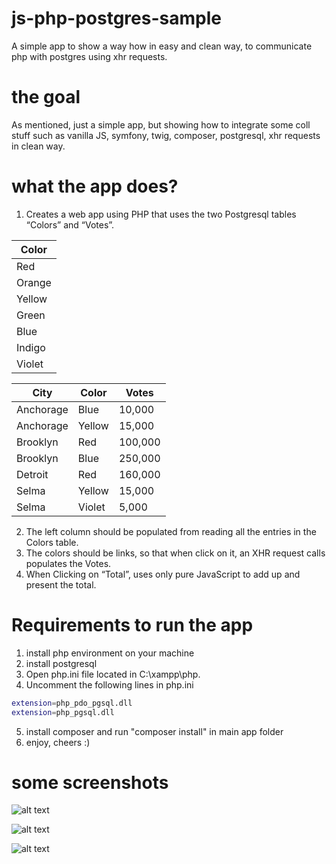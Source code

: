 # js-php-postgres-sample
A simple app to show a way how in easy and clean way, to communicate php with postgres using xhr requests.

# the goal
As mentioned, just a simple app, but showing how to integrate some coll stuff such as vanilla JS, symfony, twig, composer, postgresql, xhr requests in clean way.

# what the app does?
1. Creates a web app using PHP that uses the two Postgresql tables “Colors” and “Votes”.

| Color |
| ------ |
| Red |
| Orange |
| Yellow |
| Green |
| Blue |
| Indigo |
| Violet |

| City | Color | Votes |
| ------ | ------ | ------ |
| Anchorage | Blue | 10,000 |
| Anchorage | Yellow | 15,000 |
| Brooklyn | Red | 100,000 |
| Brooklyn | Blue | 250,000 |
| Detroit | Red | 160,000 |
| Selma | Yellow | 15,000 |
| Selma | Violet | 5,000 |

2. The left column should be populated from reading all the entries in the Colors table.
3. The colors should be links, so that when click on it, an XHR request calls populates the Votes.
4. When Clicking on “Total”, uses only pure JavaScript to add up and present the total.

# Requirements to run the app
1. install php environment on your machine
2. install postgresql
3. Open php.ini file located in C:\xampp\php.
4. Uncomment the following lines in php.ini
```sh
extension=php_pdo_pgsql.dll
extension=php_pgsql.dll
```
5. install composer and run "composer install" in main app folder
6. enjoy, cheers :)

# some screenshots
![alt text](https://github.com/woodee444/js-php-postgres-sample/blob/master/img/1.PNG?raw=true)

![alt text](https://github.com/woodee444/js-php-postgres-sample/blob/master/img/2.PNG?raw=true)

![alt text](https://github.com/woodee444/js-php-postgres-sample/blob/master/img/3.PNG?raw=true)
